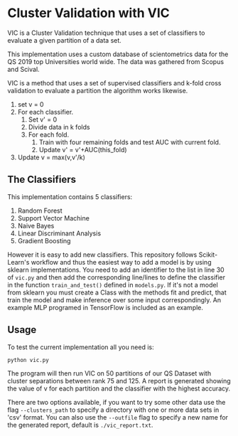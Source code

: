 # Cluster Validation with VIC

VIC is a Cluster Validation technique that uses a set of classifiers to evaluate a given partition of a data set.

This implementation uses a custom database of scientometrics data for the QS 2019 top Universities world wide. The data was gathered from Scopus and Scival.

VIC is a method that uses a set of supervised classifiers and k-fold cross validation to evaluate a partition the algorithm works likewise.

1. set v = 0
1. For each classifier.
    1. Set v' = 0
    1. Divide data in k folds
    1. For each fold.
        1. Train with four remaining folds and test AUC with current fold.
        1. Update v' = v'+AUC(this_fold)
1. Update v = max(v,v'/k)

## The Classifiers

This implementation contains 5 classifiers:

1. Random Forest
1. Support Vector Machine
1. Naive Bayes
1. Linear Discriminant Analysis
1. Gradient Boosting

However it is easy to add new classifiers. This repository follows Scikit-Learn's workflow and thus the easiest way to add a model is by using sklearn implementations. You need to add an identifier to the list in line 30 of `vic.py` and then add the corresponding line/lines to define the classifier in the function `train_and_test()` defined in `models.py`. If it's not a model from sklearn you must create a Class with the methods fit and predict, that train the model and make inference over some input correspondingly. An example MLP programed in TensorFlow is included as an example.

## Usage

To test the current implementation all you need is:

`python vic.py`

The program will then run VIC on 50 partitions of our QS Dataset with cluster separations between rank 75 and 125. A report is generated showing the value of v for each partition and the classifier with the highest accuracy.

There are two options available, if you want to try some other data use the flag `--clusters_path` to specify a directory with one or more data sets in 'csv' format. You can also use the `--outfile` flag to specify a new name for the generated report, default is `./vic_report.txt`.

